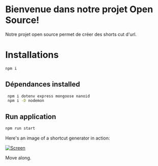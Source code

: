 # Bienvenue dans notre projet Open Source!
Notre projet open source permet de créer des shorts cut d'url.
# Installations
```bash
npm i
```
## Dépendances installed
```Bash
 npm i dotenv express mongoose nanoid
 npm i -D nodemon
```
## Run application
```Bash
npm run start
```
Here's an image of a shortcut generator in action:

[![Screen]()](images/screen.png)

Move along.